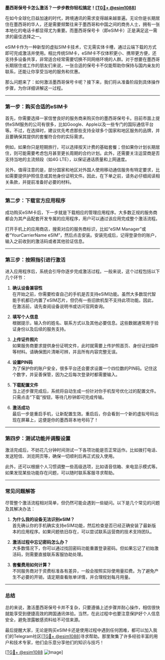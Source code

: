 **墨西哥保号卡怎么激活？一步步教你轻松搞定！[[TG💪+ @esim1088](https://t.me/s/esim1088)]**

在如今全球化日益加速的时代，跨境通讯的需求变得越来越普遍。无论你是长期居住在墨西哥的华人，还是需要频繁往来于墨西哥和中国之间的商务人士，拥有一张本地化的电话卡都显得尤为重要。而墨西哥保号卡（即eSIM卡）正是满足这一需求的最佳选择之一。

eSIM卡作为一种新型的虚拟SIM卡技术，它无需实体卡槽，通过云端下载的方式即可完成激活并使用。相比传统SIM卡，eSIM卡不仅体积更小、携带更方便，还支持多设备共享，非常适合经常需要切换不同网络环境的人群。对于想要在墨西哥长期居住或工作的朋友们来说，一张合适的保号卡不仅能帮助你保持与国内亲友的联系，还能让你享受当地的服务和优惠。

那么问题来了：如何激活墨西哥保号卡呢？接下来，我们将从准备阶段到具体操作步骤，为你详细讲解这一过程。

---

### **第一步：购买合适的eSIM卡**

首先，你需要选择一家信誉良好的服务商来购买你的墨西哥保号卡。目前市面上提供eSIM服务的公司有很多，比如Google、Apple以及一些专门的国际通信平台等。不过，在选择时，建议优先考虑那些支持全球多个国家和地区服务的品牌，并且要确保其提供的套餐符合你的实际需求。

例如，如果你只是短期旅行，可以选择按天计费的基础套餐；但如果你计划长期居住，则可能需要考虑包月甚至更长周期的合约计划。此外，还需要关注运营商是否支持当地的主流频段（如4G LTE），以保证通话质量和上网速度。

另外，值得注意的是，部分国家和地区对外国人使用移动通信服务有特定要求，比如需要提供护照信息或其他身份证明文件。因此，在下单之前，请务必仔细阅读相关条款，并提前准备好必要的材料。

---

### **第二步：下载官方应用程序**

成功购买eSIM卡后，下一步就是下载相应的管理应用程序。大多数正规的服务商都会为其产品配套开发专属的应用程序，用户可以通过该应用完成整个激活流程。

打开手机上的应用商店，搜索对应的服务商标识，比如“eSIM Manager”或者“YourCarrierName eSIM”，然后点击安装。安装完成后，记得登录你的账户，输入之前收到的激活码或者其他验证信息。

---

### **第三步：按照指引进行激活**

进入应用程序后，系统会引导你逐步完成激活过程。一般来说，这个过程包括以下几个环节：

1. **确认设备兼容性**  
   在开始之前，你需要检查自己的手机是否支持eSIM功能。虽然大多数现代智能手机都已内置了eSIM芯片，但仍有一些旧款机型不支持此项功能。因此，在激活前，请先查阅设备说明书或访问官网查询。

2. **填写个人信息**  
   根据提示，输入你的姓名、联系方式以及其他必要信息。这些数据通常用于验证身份以及后续的服务支持。

3. **上传证件照片**  
   如果服务商要求提供身份证明文件，此时就需要上传护照首页、身份证扫描件等材料。请确保图片清晰可辨，并且所有内容完整无误。

4. **设置PIN码**  
   为了保护你的账户安全，很多平台还会要求设置一个四位数的PIN码。记住这个数字，并妥善保管，因为之后每次登录时都需要输入。

5. **下载配置文件**  
   当上述步骤完成后，系统将自动生成一份针对你手机型号优化过的配置文件。只需点击“下载”按钮，等待几秒钟即可完成传输。

6. **激活成功**  
   最后一步是重启手机，让新配置生效。重启后，你会看到一个新的虚拟号码出现在屏幕上，这便是你的墨西哥本地号码了！

---

### **第四步：测试功能并调整设置**

激活完成后，不妨花几分钟时间测试一下各项功能是否正常运作。比如拨打电话、发送短信、浏览网页等，确保一切顺利后再正式投入使用。

此外，还可以根据个人习惯调整一些高级选项，比如语音信箱、来电显示模式等。如果发现某些功能存在问题，可以随时联系客服寻求帮助。

---

### **常见问题解答**

尽管整个激活流程相对简单，但仍然可能会遇到一些疑问。以下是几个常见的问题及其解决办法：

1. **为什么我的设备无法识别eSIM？**  
   首先确认你的手机确实支持eSIM功能，然后检查是否已经正确安装了最新版本的应用程序。如果问题依旧存在，可以尝试联系运营商的技术支持团队。

2. **激活过程中忘记密码怎么办？**  
   大多数情况下，你可以通过找回密码功能重置登录密码。但如果忘记了初始激活码，则需要直接联系客服协助处理。

3. **套餐费用如何计算？**  
   不同服务商对于资费标准各有差异，一般会按照实际使用量扣费。为了避免产生不必要的开销，请定期查看账单详情，并合理规划每月用量。

---

### **总结**

总的来说，激活墨西哥保号卡并不复杂，只要遵循上述步骤并耐心操作，相信很快就能享受到便捷高效的跨国通讯体验。当然，在此过程中也要注意保护好个人信息安全，避免泄露敏感资料给不可信来源。

最后提醒大家，无论是购买eSIM卡还是使用过程中遇到任何困难，都可以加入我们的Telegram社区[[TG💪+ @esim1088](https://t.me/s/esim1088)]寻求帮助。那里聚集了许多经验丰富的用户和技术专家，他们会乐意分享他们的知识与技巧！

[[TG💪+ @esim1088](https://t.me/s/esim1088) ![Image](https://i.postimg.cc/4NQfJmqS/Snipaste-2025-05-13-00-14-12.png)]